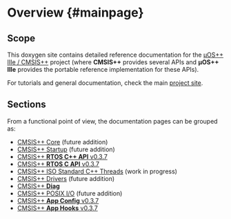 # Overview {#mainpage}

## Scope

This doxygen site contains detailed reference documentation for the
[µOS++ IIIe / CMSIS++](https://github.com/micro-os-plus) project (where <b>CMSIS++</b> provides several APIs and <b>µOS++ IIIe</b> provides the portable reference implementation for these APIs).

For tutorials and general documentation, check the main [project site](http://micro-os-plus.github.io).

## Sections

From a functional point of view, the documentation pages can be grouped as:

* [CMSIS++ Core](group__cmsis-plus-core.html) (future addition)
* [CMSIS++ Startup](group__cmsis-plus-startup.html) (future addition)
* [CMSIS++ **RTOS C++ API** v0.3.7](group__cmsis-plus-rtos.html)
* [CMSIS++ **RTOS C API** v0.3.7](group__cmsis-plus-rtos-c.html)
* [CMSIS++ ISO Standard C++ Threads](group__cmsis-plus-iso.html) (work in progress)
* [CMSIS++ Drivers](group__cmsis-plus-drivers.html) (future addition)
* [CMSIS++ **Diag**](group__cmsis-plus-diag.html)
* [CMSIS++ POSIX I/O](group__cmsis-plus-posix-io.html) (future addition)
* [CMSIS++ **App Config** v0.3.7](group__cmsis-plus-app-config.html)
* [CMSIS++ **App Hooks** v0.3.7](group__cmsis-plus-app-hooks.html)


